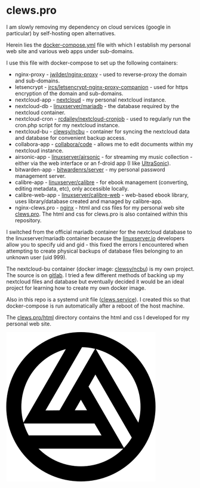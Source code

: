# clews.pro

I am slowly removing my dependency on cloud services (google in particular) by self-hosting open alternatives.

Herein lies the [docker-compose.yml][link_repo_docker-compose.yml] file with which I establish my personal web site and various web apps under sub-domains.

I use this file with docker-compose to set up the following containers:
* nginx-proxy - [jwilder/nginx-proxy][link_dockerhub_jwilder_nginx-proxy] - used to reverse-proxy the  domain and sub-domains.
* letsencrypt - [jrcs/letsencrypt-nginx-proxy-companion][link_dockerhub_jrcs_letsencrypt] - used for https encryption of the domain and sub-domains.
* nextcloud-app - [nextcloud][link_dockerhub_nextcloud] - my personal nextcloud instance.
* nextcloud-db - [linuxserver/mariadb][link_dockerhub_linuxserver_mariadb] - the database required by the nextcloud container.
* nextcloud-cron - [rcdailey/nextcloud-cronjob][link_dockerhub_rcdailey_nextcloud-cronjob] - used to regularly run the cron.php script for my nextcloud instance.
* nextcloud-bu - [clewsy/ncbu][link_dockerhub_clewsy_ncbu] - container for syncing the nextcloud data and database for convenient backup access.
* collabora-app - [collabora/code][link_dockerhub_collabora_code] - allows me to edit documents within my nextcloud instance.
* airsonic-app - [linuxserver/airsonic][link_dockerhub_linuxserver_airsonic] - for streaming my music collection - either via the web interface or an f-droid app (I like [UltraSonic][link_web_ultrasonic]).
* bitwarden-app - [bitwardenrs/server][link_dockerhub_bitwardenrs_server] - my personal password management server.
* calibre-app - [linuxserver/calibre][link_dockerhub_linuxserver_calibre] - for ebook management (converting, editing metadata, etc), only accessible locally.
* calibre-web-app - [linuxserver/calibre-web][link_dockerhub_linuxserver_calibre-web] - web-based ebook library, uses library/database created and managed by calibre-app.
* nginx-clews.pro - [nginx][link_dockerhub_nginx] - html and css files for my personal web site [clews.pro][link_clews].  The html and css for clews.pro is also contained within this repository.

I switched from the official mariadb container for the nextcloud database to the linuxserver/mariadb container because the [linuxserver.io][link_web_linuxserver] developers allow you to specify uid and gid - this fixed the errors I encountered when attempting to create physical backups of database files belonging to an unknown user (uid 999).

The nextcloud-bu container (docker image: [clewsy/ncbu][link_dockerhub_clewsy_ncbu]) is my own project.  The source is on [gitlab][link_gitlab_clewsy_ncbu].  I tried a few different methods of backing up my nextcloud files and database but eventually decided it would be an ideal project for learning how to create my own docker image.

Also in this repo is a systemd unit file ([clews.service][link_repo_clews.service]).  I created this so that docker-compose is run automatically after a reboot of the host machine.

The [clews.pro/html][link_repo_html] directory contains the html and css I developed for my personal web site.

![clews.pro][image_clews.pro]

[link_dockerhub_jwilder_nginx-proxy]:https://hub.docker.com/r/jwilder/nginx-proxy
[link_dockerhub_jrcs_letsencrypt]:https://hub.docker.com/r/jrcs/letsencrypt-nginx-proxy-companion
[link_dockerhub_nextcloud]:https://hub.docker.com/_/nextcloud
[link_dockerhub_linuxserver_mariadb]:https://hub.docker.com/r/linuxserver/mariadb
[link_dockerhub_rcdailey_nextcloud-cronjob]:https://hub.docker.com/r/rcdailey/nextcloud-cronjob
[link_dockerhub_clewsy_ncbu]:https://hub.docker.com/r/clewsy/ncbu
[link_dockerhub_collabora_code]:https://hub.docker.com/r/collabora/code
[link_dockerhub_linuxserver_airsonic]:https://hub.docker.com/r/linuxserver/airsonic
[link_dockerhub_bitwardenrs_server]:https://hub.docker.com/r/bitwardenrs/server
[link_dockerhub_linuxserver_calibre]:https://hub.docker.com/r/linuxserver/calibre
[link_dockerhub_linuxserver_calibre-web]:https://hub.docker.com/r/linuxserver/calibre-web
[link_dockerhub_nginx]:https://hub.docker.com/_/nginx
[link_web_ultrasonic]:https://f-droid.org/en/packages/org.moire.ultrasonic/
[link_web_linuxserver]:https://www.linuxserver.io/
[link_gitlab_clewsy_ncbu]:https://gitlab.com/clewsy/ncbu
[link_repo_docker-compose.yml]:docker-compose.yml
[link_repo_clews.service]:clews.service
[link_repo_html]:clews.pro/html
[link_clews]:https://clews.pro

[image_clews.pro]:clews.pro/html/images/clews_logo.png
